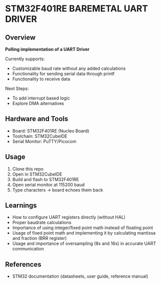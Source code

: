 # STM32F401RE BAREMETAL UART DRIVER

## Overview

**Polling implementation of a UART Driver**  

Currently supports:
- Customizable baud rate without any added calculations
- Functionality for sending serial data through printf
- Functionality to receive data

Next Steps:
- To add interrupt based logic
- Explore DMA alternatives

## Hardware and Tools
- Board: STM32F401RE (Nucleo Board)
- Toolchain: STM32CubeIDE
- Serial Monitor: PuTTY/Picocom

## Usage
1. Clone this repo
2. Open in STM32CubeIDE
3. Build and flash to STM32F401RE
4. Open serial monitor at 115200 baud
5. Type characters -> board echoes them back

## Learnings
- How to configure UART registers directly (without HAL)
- Proper baudrate calculations
- Importance of using integer/fixed point math instead of floating point
- Usage of fixed point math and implementing it by calculating mantissa and fraction (BRR register)
- Usage and importance of oversampling (8x and 16x) in accurate UART communication

## References
- STM32 documentation (datasheets, user guide, reference manual)


